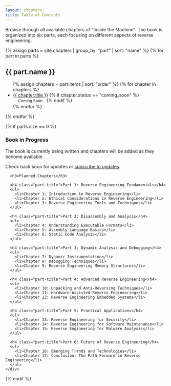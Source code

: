 ```yaml
---
layout: chapters
title: Table of Contents
---
```


<!-- This content will appear above the auto-generated table of contents -->
<p class="intro-text">
  Browse through all available chapters of "Inside the Machine". The book is organized into six parts, 
  each focusing on different aspects of reverse engineering.
</p>

<div class="chapters-list">
  {% assign parts = site.chapters | group_by: "part" | sort: "name" %}
  {% for part in parts %}
    <h2 class="part-title">{{ part.name }}</h2>
    <ul>
      {% assign chapters = part.items | sort: "order" %}
      {% for chapter in chapters %}
        <li>
          <a href="{{ chapter.url | relative_url }}">{{ chapter.title }}</a>
          {% if chapter.status == "coming_soon" %}
            <span class="status coming-soon">Coming Soon</span>
          {% endif %}
        </li>
      {% endfor %}
    </ul>
  {% endfor %}
  
  {% if parts.size == 0 %}
    <div class="notice">
      <h3>Book in Progress</h3>
      <p>The book is currently being written and chapters will be added as they become available.</p>
      <p>Check back soon for updates or <a href="{{ '/about' | relative_url }}">subscribe to updates</a>.</p>
      
      <h3>Planned Chapters</h3>
      
      <h4 class="part-title">Part 1: Reverse Engineering Fundamentals</h4>
      <ul>
        <li>Chapter 1: Introduction to Reverse Engineering</li>
        <li>Chapter 2: Ethical Considerations in Reverse Engineering</li>
        <li>Chapter 3: Reverse Engineering Tools and Techniques</li>
      </ul>
      
      <h4 class="part-title">Part 2: Disassembly and Analysis</h4>
      <ul>
        <li>Chapter 4: Understanding Executable Formats</li>
        <li>Chapter 5: Assembly Language Basics</li>
        <li>Chapter 6: Static Code Analysis</li>
      </ul>
      
      <h4 class="part-title">Part 3: Dynamic Analysis and Debugging</h4>
      <ul>
        <li>Chapter 7: Dynamic Instrumentation</li>
        <li>Chapter 8: Debugging Techniques</li>
        <li>Chapter 9: Reverse Engineering Memory Structures</li>
      </ul>
      
      <h4 class="part-title">Part 4: Advanced Reverse Engineering</h4>
      <ul>
        <li>Chapter 10: Unpacking and Anti-Reversing Techniques</li>
        <li>Chapter 11: Hardware-Assisted Reverse Engineering</li>
        <li>Chapter 12: Reverse Engineering Embedded Systems</li>
      </ul>
      
      <h4 class="part-title">Part 5: Practical Applications</h4>
      <ul>
        <li>Chapter 13: Reverse Engineering for Security</li>
        <li>Chapter 14: Reverse Engineering for Software Maintenance</li>
        <li>Chapter 15: Reverse Engineering for Malware Analysis</li>
      </ul>
      
      <h4 class="part-title">Part 6: Future of Reverse Engineering</h4>
      <ul>
        <li>Chapter 16: Emerging Trends and Technologies</li>
        <li>Chapter 17: Conclusion: The Path Forward in Reverse Engineering</li>
      </ul>
    </div>
  {% endif %}
</div>
<style>
  .status {
    display: inline-block;
    padding: 2px 8px;
    border-radius: 4px;
    font-size: 0.75rem;
    margin-left: 8px;
  }
  
  .coming-soon {
    background-color: var(--color-button-secondary-bg);
    color: var(--color-text-secondary);
  }
  
  .notice {
    padding: 20px;
    border: 1px solid var(--color-border);
    border-radius: 8px;
    margin: 20px 0;
  }
  
  .notice h3 {
    margin-top: 0;
  }
  
  .notice h4 {
    margin-bottom: 0.5rem;
  }
</style>